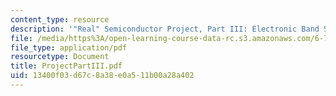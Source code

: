 ```yaml
---
content_type: resource
description: '"Real" Semiconductor Project, Part III: Electronic Band Structure'
file: /media/https%3A/open-learning-course-data-rc.s3.amazonaws.com/6-730-physics-for-solid-state-applications-spring-2003/13400f03d67c8a38e0a511b00a28a402_ProjectPartIII.pdf
file_type: application/pdf
resourcetype: Document
title: ProjectPartIII.pdf
uid: 13400f03-d67c-8a38-e0a5-11b00a28a402
---
```

